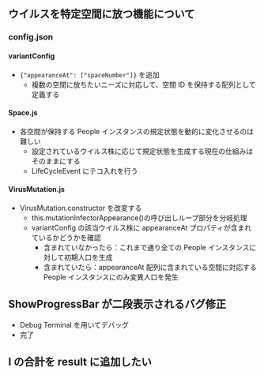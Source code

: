 ## ウイルスを特定空間に放つ機能について

### config.json

#### variantConfig

- `{"appearanceAt": ["spaceNumber"]}` を追加
  - 複数の空間に放ちたいニーズに対応して、空間 ID を保持する配列として定義する

#### Space.js

- 各空間が保持する People インスタンスの規定状態を動的に変化させるのは難しい
  - 設定されているウイルス株に応じて規定状態を生成する現在の仕組みはそのままにする
  - LifeCycleEvent にテコ入れを行う

#### VirusMutation.js

- VirusMutation.constructor を改変する
  - this.mutationInfectorAppearance()の呼び出しループ部分を分岐処理
  - variantConfig の該当ウイルス株に appearanceAt プロパティが含まれているかどうかを確認
    - 含まれていなかったら：これまで通り全ての People インスタンスに対して初期人口を生成
    - 含まれていたら：appearanceAt 配列に含まれている空間に対応する People インスタンスにのみ変異人口を発生

## ShowProgressBar が二段表示されるバグ修正

- Debug Terminal を用いてデバッグ
- 完了

## I の合計を result に追加したい
